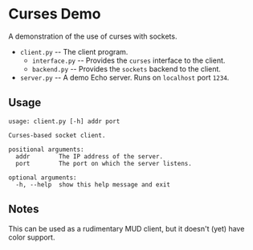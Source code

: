 # Curses Demo

A demonstration of the use of curses with sockets.

* `client.py` -- The client program.
    * `interface.py` -- Provides the `curses` interface to the client.
    * `backend.py` -- Provides the `sockets` backend to the client.
* `server.py` -- A demo Echo server. Runs on `localhost` port `1234`.

## Usage

```
usage: client.py [-h] addr port

Curses-based socket client.

positional arguments:
  addr        The IP address of the server.
  port        The port on which the server listens.

optional arguments:
  -h, --help  show this help message and exit
```

## Notes

This can be used as a rudimentary MUD client, but it doesn't (yet) have color support.
